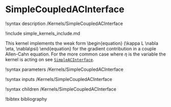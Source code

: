 # SimpleCoupledACInterface

!syntax description /Kernels/SimpleCoupledACInterface

!include simple_kernels_include.md

This kernel implements the weak form
\begin{equation}
(\kappa L \nabla \eta, \nabla\psi)
\end{equation}
for the gradient contribution in a couple Allen-Cahn equation.
For the more common case where $\eta$ is the variable the kernel is acting on see
[`SimpleACInterface`](/SimpleACInterface.md).

!syntax parameters /Kernels/SimpleCoupledACInterface

!syntax inputs /Kernels/SimpleCoupledACInterface

!syntax children /Kernels/SimpleCoupledACInterface

!bibtex bibliography
